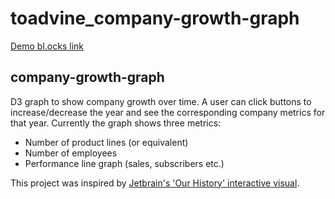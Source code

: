 # toadvine_company-growth-graph
[Demo bl.ocks link](http://bl.ocks.org/haydenwagner/daef872893fc9cea9d35b131b0b9ca1c)

## company-growth-graph
D3 graph to show company growth over time. A user can click buttons to increase/decrease the year and see the corresponding company metrics for that year. Currently the graph shows three metrics:
- Number of product lines (or equivalent)
- Number of employees
- Performance line graph (sales, subscribers etc.)

This project was inspired by [Jetbrain's 'Our History' interactive visual](https://www.jetbrains.com/company/). 
